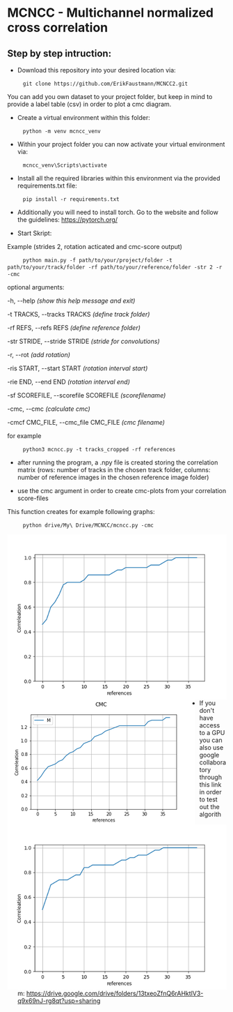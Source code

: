 # MCNCC - Multichannel normalized cross correlation

## Step by step intruction:

- Download this repository into your desired location via:
```
     git clone https://github.com/ErikFaustmann/MCNCC2.git
```
You can add you own dataset to your project folder, but keep in mind to provide a label table (csv) in order to plot a cmc diagram.

- Create a virtual environment within this folder:
```
     python -m venv mcncc_venv
```

- Within your project folder you can  now activate your virtual environment via:
```
     mcncc_venv\Scripts\activate
```

- Install all the required libraries within this environment via the provided requirements.txt file:
```
     pip install -r requirements.txt
```
- Additionally you will need to install torch. Go to the website and follow the guidelines:
https://pytorch.org/

- Start Skript:

Example (strides 2, rotation acticated and cmc-score output)
```
     python main.py -f path/to/your/project/folder -t path/to/your/track/folder -rf path/to/your/reference/folder -str 2 -r -cmc
```

optional arguments:

  -h, --help  *(show this help message and exit)*
  
  -t TRACKS, --tracks TRACKS  *(define track folder)*
  
  -rf REFS, --refs REFS  *(define reference folder)*
  
  -str STRIDE, --stride STRIDE     *(stride for convolutions)*
                        
  -r, --rot    *(add rotation)*
  
  -ris START, --start START   *(rotation interval start)*
                        
  -rie END, --end END   *(rotation interval end)*
  
  -sf SCOREFILE, --scorefile SCOREFILE  *(scorefilename)*
  
  -cmc, --cmc  *(calculate cmc)*
  
  -cmcf CMC_FILE, --cmc_file CMC_FILE   *(cmc filename)*
                        
for example
```
     python3 mcncc.py -t tracks_cropped -rf references
```
- after running the program, a .npy file is created storing the correlation matrix (rows: number of tracks in the chosen track folder, columns: number of reference images in the chosen reference image folder)

- use the cmc argument in order to create cmc-plots from your correlation score-files

This function creates for example following graphs:
```
     python drive/My\ Drive/MCNCC/mcncc.py -cmc 
```
<img src="cmc_score_diagram.png"
     alt="Markdown Monster icon"
     style="float: left; margin-right: 10px;" />    
```
     python drive/My\ Drive/MCNCC/mcncc.py -str 4 -cmc
```
<img src="cmc_score_diagram2.png"
     alt="Markdown Monster icon"
     style="float: left; margin-right: 10px;" />
     
```
     python drive/My\ Drive/MCNCC/mcncc.py -cmc -avgp
```
<img src="cmc_score_average_pool.png"
     alt="Markdown Monster icon"
     style="float: left; margin-right: 10px;" />
     
- If you don't have access to a GPU you can also use google collaboratory through this link in order to test out the algorithm:
https://drive.google.com/drive/folders/13txeoZfnQ6rAHktlV3-q9x69nJ-rg8qt?usp=sharing
